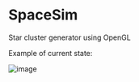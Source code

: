 # SpaceSim
Star cluster generator using OpenGL

Example of current state:

![image](https://imgur.com/a/EXa8I5v)
